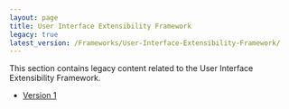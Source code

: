 ```yaml
---
layout: page
title: User Interface Extensibility Framework
legacy: true
latest_version: /Frameworks/User-Interface-Extensibility-Framework/
---
```


This section contains legacy content related to the User Interface Extensibility Framework.

* [Version 1](Version1)
